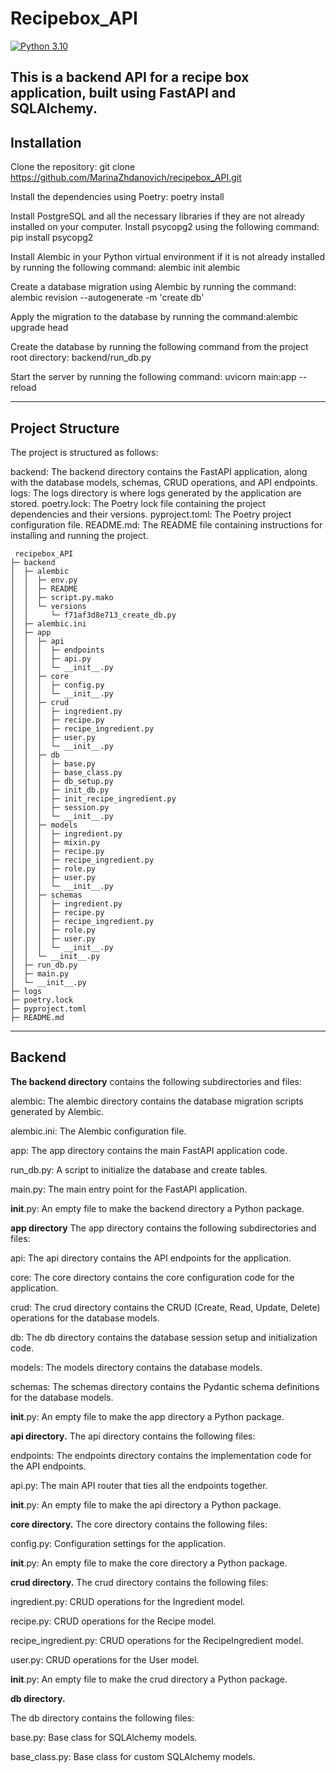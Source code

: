 # Recipebox_API
[![Python 3.10](https://img.shields.io/badge/python-3.10-blue.svg)](https://www.python.org/downloads/release/python-3100/)

This is a backend API for a recipe box application, built using FastAPI and SQLAlchemy.
---
Installation
---

Clone the repository: git clone https://github.com/MarinaZhdanovich/recipebox_API.git

Install the dependencies using Poetry: poetry install

Install PostgreSQL and all the necessary libraries if they are not already installed on your computer. Install psycopg2 using the following command:  pip install psycopg2 

Install Alembic in your Python virtual environment if it is not already installed by running the following command: alembic init alembic 

Create a database migration using Alembic by running the command: alembic revision --autogenerate -m 'create db'

Apply the migration to the database by running the command:alembic upgrade head

Create the database by running the following command from the project root directory: backend/run_db.py

Start the server by running the following command: uvicorn main:app --reload

---
Project Structure
---
The project is structured as follows:

backend: The backend directory contains the FastAPI application, along with the database models, schemas, CRUD operations, and API endpoints.
logs: The logs directory is where logs generated by the application are stored.
poetry.lock: The Poetry lock file containing the project dependencies and their versions.
pyproject.toml: The Poetry project configuration file.
README.md: The README file containing instructions for installing and running the project.
```
 recipebox_API
├─ backend
│  ├─ alembic
│  │  ├─ env.py
│  │  ├─ README
│  │  ├─ script.py.mako
│  │  └─ versions
│  │     └─ f71af3d8e713_create_db.py
│  ├─ alembic.ini
│  ├─ app
│  │  ├─ api
│  │  │  ├─ endpoints
│  │  │  ├─ api.py
│  │  │  └─ __init__.py
│  │  ├─ core
│  │  │  ├─ config.py
│  │  │  └─ __init__.py
│  │  ├─ crud
│  │  │  ├─ ingredient.py
│  │  │  ├─ recipe.py
│  │  │  ├─ recipe_ingredient.py
│  │  │  ├─ user.py
│  │  │  └─ __init__.py
│  │  ├─ db
│  │  │  ├─ base.py
│  │  │  ├─ base_class.py
│  │  │  ├─ db_setup.py
│  │  │  ├─ init_db.py
│  │  │  ├─ init_recipe_ingredient.py
│  │  │  ├─ session.py
│  │  │  └─ __init__.py
│  │  ├─ models
│  │  │  ├─ ingredient.py
│  │  │  ├─ mixin.py
│  │  │  ├─ recipe.py
│  │  │  ├─ recipe_ingredient.py
│  │  │  ├─ role.py
│  │  │  ├─ user.py
│  │  │  └─ __init__.py
│  │  ├─ schemas
│  │  │  ├─ ingredient.py
│  │  │  ├─ recipe.py
│  │  │  ├─ recipe_ingredient.py
│  │  │  ├─ role.py
│  │  │  ├─ user.py
│  │  │  └─ __init__.py
│  │  └─ __init__.py
│  ├─ run_db.py
│  ├─ main.py
│  └─ __init__.py
├─ logs  
├─ poetry.lock
├─ pyproject.toml
├─ README.md
```
---
Backend
---
**The backend directory** contains the following subdirectories and files:

alembic: The alembic directory contains the database migration scripts generated by Alembic.

alembic.ini: The Alembic configuration file.

app: The app directory contains the main FastAPI application code.

run_db.py: A script to initialize the database and create tables.

main.py: The main entry point for the FastAPI application.

__init__.py: An empty file to make the backend directory a Python package.


**app directory**
The app directory contains the following subdirectories and files:

api: The api directory contains the API endpoints for the application.

core: The core directory contains the core configuration code for the application.

crud: The crud directory contains the CRUD (Create, Read, Update, Delete) operations for the database models.

db: The db directory contains the database session setup and initialization code.

models: The models directory contains the database models.

schemas: The schemas directory contains the Pydantic schema definitions for the database models.

__init__.py: An empty file to make the app directory a Python package.


**api directory.**
The api directory contains the following files:

endpoints: The endpoints directory contains the implementation code for the API endpoints.

api.py: The main API router that ties all the endpoints together.

__init__.py: An empty file to make the api directory a Python package.


**core directory.** 
The core directory contains the following files:

config.py: Configuration settings for the application.

__init__.py: An empty file to make the core directory a Python package.


**crud directory.**
The crud directory contains the following files:

ingredient.py: CRUD operations for the Ingredient model.

recipe.py: CRUD operations for the Recipe model.

recipe_ingredient.py: CRUD operations for the RecipeIngredient model.

user.py: CRUD operations for the User model.

__init__.py: An empty file to make the crud directory a Python package.


**db directory.**

The db directory contains the following files:

base.py: Base class for SQLAlchemy models.

base_class.py: Base class for custom SQLAlchemy models.